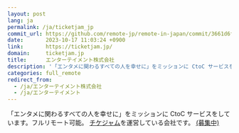 ```yaml
---
layout: post
lang: ja
permalink: /ja/ticketjam_jp
commit_url: https://github.com/remote-jp/remote-in-japan/commit/3661d6fa53d323e39c686da15bd0ccc73919ca7a
date:       2023-10-17 11:03:24 +0900
link:       https://ticketjam.jp/
domain:     ticketjam.jp
title:      エンターテイメント株式会社
description: '「エンタメに関わるすべての人を幸せに」をミッションに CtoC サービスをしています。フルリモート可能。 チケジャムを運営している会社です。 (募集中)'
categories: full_remote
redirect_from:
  - /ja/エンターテイメント株式会社
  - /ja/エンターテイメント
---
```


<p>「エンタメに関わるすべての人を幸せに」をミッションに CtoC サービスをしています。フルリモート可能。 <a href="https://ticketjam.jp/">チケジャム</a>を運営している会社です。 <a href="https://www.wantedly.com/companies/company_4177370">(募集中)</a></p>
